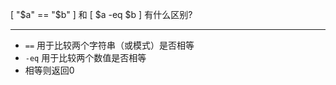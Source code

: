 [ "$a" == "$b" ] 和 [ $a -eq $b ] 有什么区别?

<hr>

- `==` 用于比较两个字符串（或模式）是否相等
- `-eq` 用于比较两个数值是否相等
- 相等则返回0
